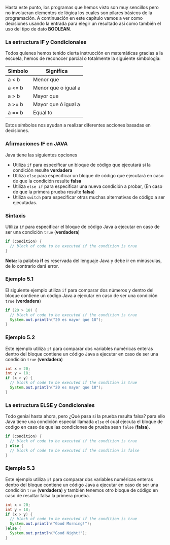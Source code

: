 Hasta este punto, los programas que hemos visto son muy sencillos pero no involucran elementos de lógica los cuales son pilares básicos de la programación. A continuación en este capitulo vamos a ver como decisiones usando la entrada para elegir un resultado así como también el uso del tipo de dato **BOOLEAN**.
### La estructura IF y Condicionales
Todos quienes hemos tenido cierta instrucción en matemáticas gracias a la escuela, hemos de reconocer parcial o totalmente la siguiente simbología:

| Simbolo | Significa           |
| ------- | ------------------- |
| a < b   | Menor que           |
| a <= b  | Menor que o igual a |
| a > b   | Mayor que           |
| a >= b  | Mayor que ó igual a |
| a == b  | Equal to            |
Estos símbolos nos ayudan a realizar diferentes acciones basadas en decisiones.

### Afirmaciones IF en JAVA
Java tiene las siguientes opciones
- Utiliza `if` para especificar un bloque de código que ejecutará si la condición resulte **verdadera**
- Utiliza `else` para especificar un bloque de código que ejecutará en caso de que la condición resulte **falsa**
- Utiliza `else if` para especificar una nueva condición a probar, (En caso de que la primera prueba resulte **falsa**)
- Utiliza `switch` para especificar otras muchas alternativas de código a ser ejecutadas.

### Sintaxis
 Utiliza `if` para especificar el bloque de código Java a ejecutar en caso de ser una condición `true` (**verdadera**)
```java
if (condition) {
  // block of code to be executed if the condition is true
}
```
**Nota:** la palabra **if** es reservada del lenguaje Java y debe ir en minúsculas, de lo contrario dará error.

### Ejemplo 5.1 
 El siguiente ejemplo utiliza `if` para comparar dos números y  dentro del bloque contiene un código Java a ejecutar en caso de ser una condición `true` (**verdadera**)
```java
if (20 > 18) {
  // block of code to be executed if the condition is true
  System.out.println("20 es mayor que 18");
}
```

### Ejemplo 5.2 
 Este ejemplo utiliza `if` para comparar dos variables numéricas enteras  dentro del bloque contiene un código Java a ejecutar en caso de ser una condición `true` (**verdadera**)
```java
int x = 20;
int y = 18;
if (x > y) {
  // block of code to be executed if the condition is true
  System.out.println("20 es mayor que 18");
}
```

### La estructura ELSE y Condicionales
Todo genial hasta ahora, pero ¿Qué pasa si la prueba resulta falsa? para ello Java tiene una condición especial llamada `else`  el cual ejecuta el bloque de codigo en caso de que las condiciones de prueba sean  `false` (**falsa**).

```java
if (condition) {
  // block of code to be executed if the condition is true
} else {
  // block of code to be executed if the condition is false
} 
```

### Ejemplo 5.3 
 Este ejemplo utiliza `if` para comparar dos variables numéricas enteras dentro del bloque contiene un código Java a ejecutar en caso de ser una condición `true` (**verdadera**) y también tenemos otro bloque de código en caso de resultar falsa la primera prueba.
```java
int x = 20;
int y = 18;
if (x > y) {
  // block of code to be executed if the condition is true
  System.out.println("Good Morning!");
}else {
  System.out.println("Good Night!");
}
```
